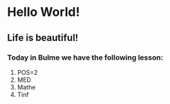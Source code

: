 # Hello World!
## Life is beautiful!

### Today in Bulme we have the following lesson:
1. POS=2
2. MED
3. Mathe
4. Tinf

